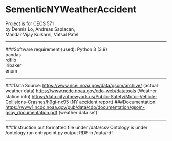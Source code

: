 # SementicNYWeatherAccident

Project is for CECS 571\
by Dennis Lo, Andreas Saplacan,\
Mandar Vijay Kulkarni, Vatsal Patel

---
###Software requirement (used):
Python 3 (3.9)\
pandas\
rdflib\
iribaker\
enum

---

###Data Source:
https://www.ncei.noaa.gov/data/gsom/archive/ (actual weather data)
https://www.ncdc.noaa.gov/cdo-web/datatools (Weather station info)
https://data.cityofnewyork.us/Public-Safety/Motor-Vehicle-Collisions-Crashes/h9gi-nx95 (NY accident report)
###Documentation:
https://www1.ncdc.noaa.gov/pub/data/cdo/documentation/gsom-gsoy_documentation.pdf (weather data set)

---
###Instruction
put formatted file under /data/csv
Ontology is under /ontology
run entrypoint.py
output RDF in /data/rdf
